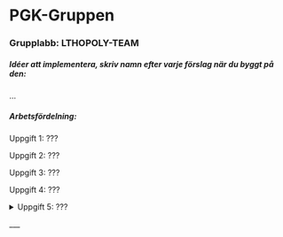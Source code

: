 PGK-Gruppen
====================

### Grupplabb: LTHOPOLY-TEAM

##### Idéer att implementera, skriv namn efter varje förslag när du byggt på den:

...

##### Arbetsfördelning:

Uppgift 1: ???

Uppgift 2: ???

Uppgift 3: ???

Uppgift 4: ???

<details>
  <summary>Uppgift 5: ???</summary>
  <p>Saker att göra:
    <ul>
        <li>Hitta noterna för Smoke weed everyday</li>
        <li></li>
        <li></li>
        <li></li>
        <li></li>
    </ul>
  </p>
  <p>© Daniel 2016. All Rights Reserved</p>
</details>
<p><left>___</left></p>
